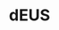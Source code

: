 ---
title: "dEUS"
summary: "Deus is a rock band based in Antwerp, Belgium, whose only continuous members up to the present day are Tom Barman and Klaas Janzoons . The rest of the band's line-up currently consists of drummer Stéphane Misseghers, bassist Alan Gevaert, and guitarist/backing vocalist Mauro Pawlowski."
slug: "deus"
image: "deus.jpg"
apple_music_artist_url: "https://music.apple.com/gb/artist/deus/13494122"
wikipedia_url: "https://en.wikipedia.org/wiki/Deus_(band)"
---
